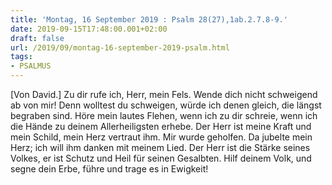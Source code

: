 ```yaml
---
title: 'Montag, 16 September 2019 : Psalm 28(27),1ab.2.7.8-9.'
date: 2019-09-15T17:48:00.001+02:00
draft: false
url: /2019/09/montag-16-september-2019-psalm.html
tags: 
- PSALMUS
---
```


\[Von David.\] Zu dir rufe ich, Herr, mein Fels. Wende dich nicht schweigend ab von mir! Denn wolltest du schweigen, würde ich denen gleich, die längst begraben sind. Höre mein lautes Flehen, wenn ich zu dir schreie, wenn ich die Hände zu deinem Allerheiligsten erhebe. Der Herr ist meine Kraft und mein Schild, mein Herz vertraut ihm. Mir wurde geholfen. Da jubelte mein Herz; ich will ihm danken mit meinem Lied. Der Herr ist die Stärke seines Volkes, er ist Schutz und Heil für seinen Gesalbten. Hilf deinem Volk, und segne dein Erbe, führe und trage es in Ewigkeit!